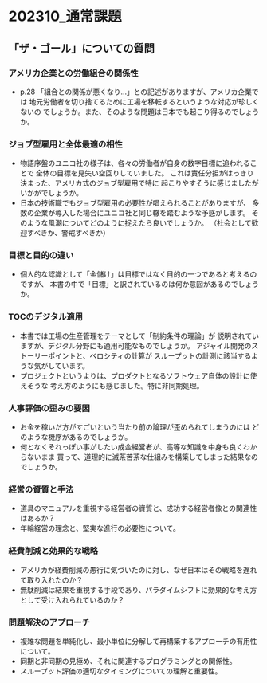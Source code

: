 
<style>  
  hr {  
    opacity: 0;  
    break-after: page;  
  }  
</style>

# 202310_通常課題

## 「ザ・ゴール」についての質問

### アメリカ企業との労働組合の関係性
- p.28 「組合との関係が悪くなり…」との記述がありますが、アメリカ企業では
地元労働者を切り捨てるために工場を移転するというような対応が珍しくないの
でしょうか。また、そのような問題は日本でも起こり得るのでしょうか。

### ジョブ型雇用と全体最適の相性
- 物語序盤のユニコ社の様子は、各々の労働者が自身の数字目標に追われることで
全体の目標を見失い空回りしていました。
これは責任分担がはっきり決まった、アメリカ式のジョブ型雇用で特に
起こりやすそうに感じましたがいかがでしょうか。
- 日本の技術職でもジョブ型雇用の必要性が唱えられることがありますが、
多数の企業が導入した場合にユニコ社と同じ轍を踏むような予感がします。
そのような風潮についてどのように捉えたら良いでしょうか。
（社会として歓迎すべきか、警戒すべきか）

### 目標と目的の違い
- 個人的な認識として「金儲け」は目標ではなく目的の一つであると考えるのですが、
本書の中で「目標」と訳されているのは何か意図があるのでしょうか。

### TOCのデジタル適用
- 本書では工場の生産管理をテーマとして「制約条件の理論」が
説明されていますが、デジタル分野にも適用可能なものでしょうか。
アジャイル開発のストーリーポイントと、ベロシティの計算が
スループットの計測に該当するような気がしています。
- プロジェクトというよりは、プロダクトとなるソフトウェア自体の設計に使えそうな
考え方のようにも感じました。特に非同期処理。

### 人事評価の歪みの要因
- お金を稼いだ方がすごいという当たり前の論理が歪められてしまうのには
どのような機序があるのでしょうか。
- 何となくそれっぽい事がしたい成金経営者が、高等な知識を中身も良くわからないまま
買って、道理的に滅茶苦茶な仕組みを構築してしまった結果なのでしょうか。

### 経営の資質と手法
- 道具のマニュアルを重視する経営者の資質と、成功する経営者像との関連性はあるか？
- 年輪経営の理念と、堅実な進行の必要性について。

### 経費削減と効果的な戦略
- アメリカが経費削減の愚行に気づいたのに対し、なぜ日本はその戦略を遅れて取り入れたのか？
- 無駄削減は結果を重視する手段であり、パラダイムシフトに効果的な考え方として受け入れられているのか？

### 問題解決のアプローチ
- 複雑な問題を単純化し、最小単位に分解して再構築するアプローチの有用性について。
- 同期と非同期の見極め、それに関連するプログラミングとの関係性。
- スループット評価の適切なタイミングについての理解と重要性。